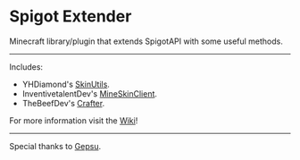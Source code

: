 # Spigot Extender

Minecraft library/plugin that extends SpigotAPI with some useful methods.

***

Includes:
- YHDiamond's [SkinUtils](https://github.com/YHDiamond/SkinUtils).
- InventivetalentDev's [MineSkinClient](https://github.com/InventivetalentDev/MineskinClient).
- TheBeefDev's [Crafter](https://github.com/TheBeefDev/Crafter).

For more information visit the [Wiki](https://github.com/VentureKraftDevs/SpigotExtender/wiki)!

***

Special thanks to [Gepsu](https://github.com/Gepsu).
